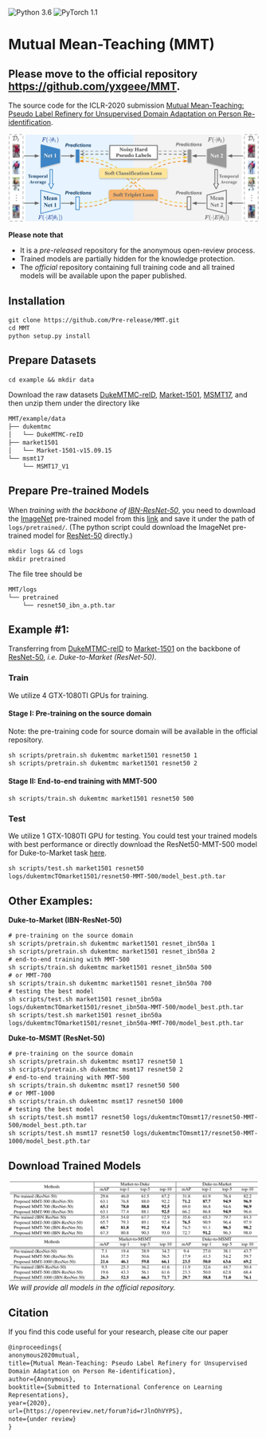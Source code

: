 ![Python 3.6](https://img.shields.io/badge/Python-3.6-blue.svg)
![PyTorch 1.1](https://img.shields.io/badge/PyTorch-1.1-yellow.svg)

# Mutual Mean-Teaching (MMT)
## Please move to the official repository <https://github.com/yxgeee/MMT>.

The source code for the ICLR-2020 submission
[Mutual Mean-Teaching: Pseudo Label Refinery for Unsupervised Domain Adaptation on Person Re-identification](https://openreview.net/forum?id=rJlnOhVYPS).

![framework](figs/framework.png)

**Please note that**
+ It is a *pre-released* repository for the anonymous open-review process.
+ Trained models are partially hidden for the knowledge protection.
+ The *official* repository containing full training code and all trained models will be available upon the paper published.


## Installation

```shell
git clone https://github.com/Pre-release/MMT.git
cd MMT
python setup.py install
```

## Prepare Datasets

```shell
cd example && mkdir data
```
Download the raw datasets [DukeMTMC-reID](https://arxiv.org/abs/1609.01775), [Market-1501](https://www.cv-foundation.org/openaccess/content_iccv_2015/papers/Zheng_Scalable_Person_Re-Identification_ICCV_2015_paper.pdf), [MSMT17](https://arxiv.org/abs/1711.08565),
and then unzip them under the directory like
```
MMT/example/data
├── dukemtmc
│   └── DukeMTMC-reID
├── market1501
│   └── Market-1501-v15.09.15
└── msmt17
    └── MSMT17_V1
```

## Prepare Pre-trained Models
When *training with the backbone of [IBN-ResNet-50](https://arxiv.org/abs/1807.09441)*, you need to download the [ImageNet](http://www.image-net.org/) pre-trained model from this [link](https://github.com/XingangPan/IBN-Net#testing) and save it under the path of `logs/pretrained/`.
(The python script could download the ImageNet pre-trained model for [ResNet-50](https://arxiv.org/abs/1512.03385) directly.)
```shell
mkdir logs && cd logs
mkdir pretrained
```
The file tree should be
```
MMT/logs
└── pretrained
    └── resnet50_ibn_a.pth.tar
```

## Example #1:
Transferring from [DukeMTMC-reID](https://arxiv.org/abs/1609.01775) to [Market-1501](https://www.cv-foundation.org/openaccess/content_iccv_2015/papers/Zheng_Scalable_Person_Re-Identification_ICCV_2015_paper.pdf) on the backbone of [ResNet-50](https://arxiv.org/abs/1512.03385), *i.e. Duke-to-Market (ResNet-50)*.

### Train
We utilize 4 GTX-1080TI GPUs for training.

#### Stage I: Pre-training on the source domain
Note: the pre-training code for source domain will be available in the official repository.
```shell
sh scripts/pretrain.sh dukemtmc market1501 resnet50 1
sh scripts/pretrain.sh dukemtmc market1501 resnet50 2
```

#### Stage II: End-to-end training with MMT-500

```shell
sh scripts/train.sh dukemtmc market1501 resnet50 500
```

### Test
We utilize 1 GTX-1080TI GPU for testing.
You could test your trained models with best performance or directly download the ResNet50-MMT-500 model for Duke-to-Market task [here](https://drive.google.com/open?id=1gtv_jjtRfFXaygznHh24SmXLX7inEaG8).
```shell
sh scripts/test.sh market1501 resnet50 logs/dukemtmcTOmarket1501/resnet50-MMT-500/model_best.pth.tar
```

## Other Examples:
**Duke-to-Market (IBN-ResNet-50)**
```shell
# pre-training on the source domain
sh scripts/pretrain.sh dukemtmc market1501 resnet_ibn50a 1
sh scripts/pretrain.sh dukemtmc market1501 resnet_ibn50a 2
# end-to-end training with MMT-500
sh scripts/train.sh dukemtmc market1501 resnet_ibn50a 500
# or MMT-700
sh scripts/train.sh dukemtmc market1501 resnet_ibn50a 700
# testing the best model
sh scripts/test.sh market1501 resnet_ibn50a logs/dukemtmcTOmarket1501/resnet_ibn50a-MMT-500/model_best.pth.tar
sh scripts/test.sh market1501 resnet_ibn50a logs/dukemtmcTOmarket1501/resnet_ibn50a-MMT-700/model_best.pth.tar
```
**Duke-to-MSMT (ResNet-50)**
```shell
# pre-training on the source domain
sh scripts/pretrain.sh dukemtmc msmt17 resnet50 1
sh scripts/pretrain.sh dukemtmc msmt17 resnet50 2
# end-to-end training with MMT-500
sh scripts/train.sh dukemtmc msmt17 resnet50 500
# or MMT-1000
sh scripts/train.sh dukemtmc msmt17 resnet50 1000
# testing the best model
sh scripts/test.sh msmt17 resnet50 logs/dukemtmcTOmsmt17/resnet50-MMT-500/model_best.pth.tar
sh scripts/test.sh msmt17 resnet50 logs/dukemtmcTOmsmt17/resnet50-MMT-1000/model_best.pth.tar
```


## Download Trained Models
![results](figs/results.png)
*We will provide all models in the official repository.* 

## Citation
If you find this code useful for your research, please cite our paper
```
@inproceedings{
anonymous2020mutual,
title={Mutual Mean-Teaching: Pseudo Label Refinery for Unsupervised Domain Adaptation on Person Re-identification},
author={Anonymous},
booktitle={Submitted to International Conference on Learning Representations},
year={2020},
url={https://openreview.net/forum?id=rJlnOhVYPS},
note={under review}
}
```
